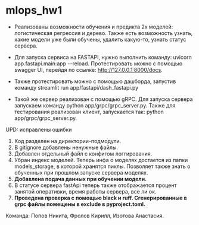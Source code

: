 # mlops_hw1

* Реализованы возможности обучения и предикта 2х моделей: логистическая регрессия и дерево. Также есть возможность узнать, какие модели уже были обучены, удалить какую-то, узнать статус сервера.

* Для запуска сервиса на FASTAPI, нужно выполнить команду: uvicorn app.fastapi.main:app --reload. Протестировать можно с помощью swagger UI, перейдя по ссылке: http://127.0.0.1:8000/docs.

* Также протестировать можно с помощью дашборда, запустив команду streamlit run app/fastapi/dash_fastapi.py

* Такой же сервер реализован с помощью gRPC. Для запуска сервера запускаем команду python app/grpc/grpc_server.py. Также для тестирования реализован клиент, запускается так: python app/grpc/grpc_server.py.

UPD: исправлены ошибки
1) Код разделен на директории-подмодули.
2) В gitignore добавлены ненужные файлы.
3) Добавлен отдельный файл с конфигом логгирования.
4) Убран индекс моделей. Теперь инфа о моделях достается из папки models_storage, в которой хранятся пиклы. Позволяет также знать о обученных при прошлом запуске сервера моделях.  
5) **Добавлена подача данных при обучении модели.**
6) В статусе сервера fastApi теперь также отображается процент занятой оперативки, время работы сервера, все ли ок.  
7) **Проведена проверка с помощью black и ruff. Сгенерированные в grpc файлы помещены в exclude в pyproject.toml.**

Команда: Попов Никита, Фролов Кирилл, Изотова Анастасия.
